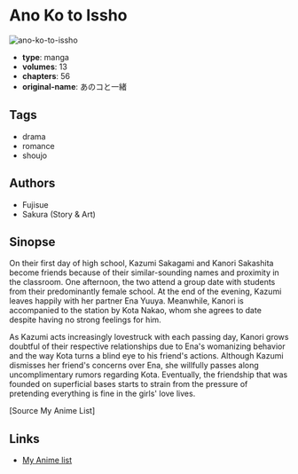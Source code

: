 # Ano Ko to Issho

![ano-ko-to-issho](https://cdn.myanimelist.net/images/manga/3/7611.jpg)

-   **type**: manga
-   **volumes**: 13
-   **chapters**: 56
-   **original-name**: あのコと一緒

## Tags

-   drama
-   romance
-   shoujo

## Authors

-   Fujisue
-   Sakura (Story & Art)

## Sinopse

On their first day of high school, Kazumi Sakagami and Kanori Sakashita become friends because of their similar-sounding names and proximity in the classroom. One afternoon, the two attend a group date with students from their predominantly female school. At the end of the evening, Kazumi leaves happily with her partner Ena Yuuya. Meanwhile, Kanori is accompanied to the station by Kota Nakao, whom she agrees to date despite having no strong feelings for him.

As Kazumi acts increasingly lovestruck with each passing day, Kanori grows doubtful of their respective relationships due to Ena's womanizing behavior and the way Kota turns a blind eye to his friend's actions. Although Kazumi dismisses her friend's concerns over Ena, she willfully passes along uncomplimentary rumors regarding Kota. Eventually, the friendship that was founded on superficial bases starts to strain from the pressure of pretending everything is fine in the girls' love lives.

[Source My Anime List]

## Links

-   [My Anime list](https://myanimelist.net/manga/5940/Ano_Ko_to_Issho)

